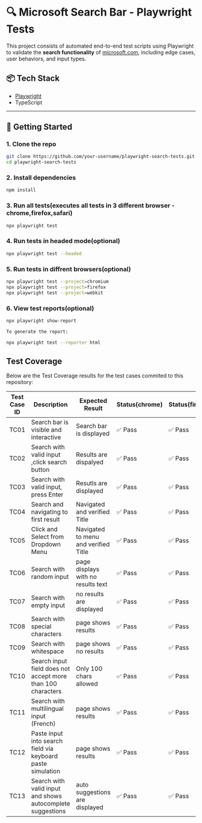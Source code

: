 # 🔍 Microsoft Search Bar - Playwright Tests

This project consists of automated end-to-end test scripts using Playwright to validate the **search functionality** of [microsoft.com](https://www.microsoft.com), including edge cases, user behaviors, and input types.

## 📦 Tech Stack

- [Playwright](https://playwright.dev/)
- TypeScript

---

## 🚀 Getting Started

### 1. Clone the repo

```bash
git clone https://github.com/your-username/playwright-search-tests.git
cd playwright-search-tests
```

### 2. Install dependencies

```bash
npm install
```

### 3. Run all tests(executes all tests in 3 different browser - chrome,firefox,safari)

```bash
npx playwright test
```

### 4. Run tests in headed mode(optional)

```bash
npx playwright test --headed
```

### 5. Run tests in diffrent browsers(optional)

```bash
npx playwright test --project=chromium
npx playwright test --project=firefox
npx playwright test --project=webkit
```

### 6. View test reports(optional)

```bash
npx playwright show-report

To generate the report:

npx playwright test --reporter html
```

## Test Coverage
Below are the Test Coverage results for the test cases commited to this repository:

| Test Case ID| Description                                                  | Expected Result                      | Status(chrome)|Status(firefox)|Status(safari)
|-------------|--------------------------------------------------------------|--------------------------------------|---------------|---------------|--------------|
| TC01        | Search bar is visible and interactive                        | Search bar is displayed              | ✅ Pass       | ✅ Pass        | ✅ Pass      |
| TC02        | Search with valid input ,click search button                 | Results are dispalyed                | ✅ Pass       | ✅ Pass        | ✅ Pass      |
| TC03        | Search with valid input, press Enter                         | Resutls are displayed                | ✅ Pass       | ✅ Pass        | ✅ Pass      |
| TC04        | Search and navigating to first result                        | Navigated and verified Title         | ✅ Pass       | ✅ Pass        | ✅ Pass      |
| TC05        | Click and Select from Dropdown Menu                          | Navigated to menu and verified Title | ✅ Pass       | ✅ Pass        | ✅ Pass      |
| TC06        | Search with random input                                     | page displays with no results text   | ✅ Pass       | ✅ Pass        | ✅ Pass      | 
| TC07        | Search with empty input                                      | no results are displayed             | ✅ Pass       | ✅ Pass        | ✅ Pass      |
| TC08        | Search with special characters                               | page shows results                   | ✅ Pass       | ✅ Pass        | ✅ Pass      |
| TC09        | Search with whitespace                                       | page shows no results                | ✅ Pass       | ✅ Pass        | ✅ Pass      |
| TC10        | Search input field does not accept more than 100 characters  | Only 100 chars allowed               | ✅ Pass       | ✅ Pass        | ✅ Pass      |
| TC11        | Search with multilingual input (French)                      | page shows results                   | ✅ Pass       | ✅ Pass        | ✅ Pass      |
| TC12        | Paste input into search field via keyboard paste simulation  | page shows results                   | ✅ Pass       | ✅ Pass        | ✅ Pass      |
| TC13        | Search with valid input and shows autocomplete suggestions   | auto suggestions are displayed       | ✅ Pass       | ✅ Pass        | ✅ Pass      |



